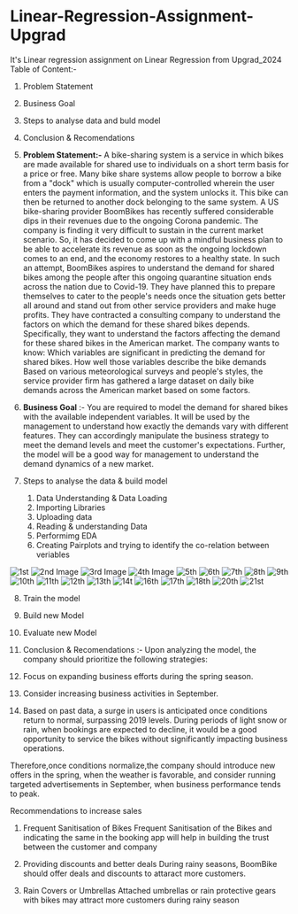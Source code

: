 # Linear-Regression-Assignment-Upgrad
It's Linear regression assignment on Linear Regression from Upgrad_2024
Table of Content:- 
1. Problem Statement
2. Business Goal
3. Steps to analyse data and buld model
4. Conclusion & Recomendations


1. **Problem Statement:-** 
A bike-sharing system is a service in which bikes are made available for shared use to individuals on a short term basis for a price or free. Many bike share systems allow people to borrow a bike from a "dock" which is usually computer-controlled wherein the user enters the payment information, and the system unlocks it. This bike can then be returned to another dock belonging to the same system.
A US bike-sharing provider BoomBikes has recently suffered considerable dips in their revenues due to the ongoing Corona pandemic. The company is finding it very difficult to sustain in the current market scenario. So, it has decided to come up with a mindful business plan to be able to accelerate its revenue as soon as the ongoing lockdown comes to an end, and the economy restores to a healthy state. 
In such an attempt, BoomBikes aspires to understand the demand for shared bikes among the people after this ongoing quarantine situation ends across the nation due to Covid-19. They have planned this to prepare themselves to cater to the people's needs once the situation gets better all around and stand out from other service providers and make huge profits.
They have contracted a consulting company to understand the factors on which the demand for these shared bikes depends. Specifically, they want to understand the factors affecting the demand for these shared bikes in the American market. The company wants to know:
Which variables are significant in predicting the demand for shared bikes.
How well those variables describe the bike demands
Based on various meteorological surveys and people's styles, the service provider firm has gathered a large dataset on daily bike demands across the American market based on some factors. 
2. **Business Goal** :-
You are required to model the demand for shared bikes with the available independent variables. It will be used by the management to understand how exactly the demands vary with different features. They can accordingly manipulate the business strategy to meet the demand levels and meet the customer's expectations. Further, the model will be a good way for management to understand the demand dynamics of a new market. 

3. Steps to analyse the data & build model

   1. Data Understanding & Data Loading
   2. Importing Libraries
   3. Uploading data
   4. Reading & understanding Data
   5. Performimg EDA
   6. Creating Pairplots and trying to identify the co-relation between veriables
      
![1st](https://github.com/user-attachments/assets/0727c386-3028-4622-958c-4ef18af6e11a)
![2nd Image](https://github.com/user-attachments/assets/7749c32c-6d31-4fd0-bd44-b254b83a0bd1)
![3rd Image](https://github.com/user-attachments/assets/e5888bb5-fe79-4f9e-8e74-c1eb58020a20)
![4th Image](https://github.com/user-attachments/assets/34c10a36-73ca-42e8-a761-1f4610478adf)
![5th](https://github.com/user-attachments/assets/d1d17200-6eb4-414f-887a-37029aad4d2f)
![6th](https://github.com/user-attachments/assets/9cc053f1-a306-407b-81cc-d2f8b57dfea6)
![7th](https://github.com/user-attachments/assets/f2fddaa5-77b2-418b-b428-533b8ab91ba0)
![8th](https://github.com/user-attachments/assets/ef764add-61da-42b6-8eb1-833ae2dd7718)
![9th](https://github.com/user-attachments/assets/0cd63b9b-c490-4f53-8bac-88f8f3406205)
![10th](https://github.com/user-attachments/assets/df421ef8-e553-4010-8f85-ee72a0e93264)
![11th](https://github.com/user-attachments/assets/44aed50e-141e-47d3-a34e-90dd969cc1d0)
![12th](https://github.com/user-attachments/assets/a880d656-898c-4bb8-a755-4a18091466f2)
![13th](https://github.com/user-attachments/assets/03e17d70-9140-45f5-b694-3d1f7cffdbb8)
![14t](https://github.com/user-attachments/assets/feba2bd4-488d-4411-b99e-80d554dd8748)
![16th](https://github.com/user-attachments/assets/51350374-7b48-4ca2-9190-62ebcfb5ccc0)
![17th](https://github.com/user-attachments/assets/cb278804-4484-4deb-a4a6-6db6b019687c)
![18th](https://github.com/user-attachments/assets/a1ea67ff-35d9-479a-986f-fb87131e44f7)
![20th](https://github.com/user-attachments/assets/8f03d69f-01af-49f2-a573-2b3faf8021cc)
![21st](https://github.com/user-attachments/assets/8fa97c16-dc9b-4b0e-8ade-38aae9ea2662)

   8. Train the model
   9. Build new Model
   10. Evaluate new Model
   11. Conclusion & Recomendations :- Upon analyzing the model, the company should prioritize the following strategies:

1. Focus on expanding business efforts during the spring season.
2. Consider increasing business activities in September.
3. Based on past data, a surge in users is anticipated once conditions return to normal, surpassing 2019 levels. During periods of light snow or rain, when bookings are expected to decline, it would be a good opportunity to service the bikes without significantly impacting business operations.

Therefore,once conditions normalize,the company should introduce new offers in the spring, when the weather is favorable, and consider running targeted advertisements in September, when business performance tends to peak.

Recommendations to increase sales

1. Frequent Sanitisation of Bikes
Frequent Sanitisation of the Bikes and indicating the same in the booking app will help in building the trust between the customer and company

2. Providing discounts and better deals
During rainy seasons, BoomBike should offer deals and discounts to attaract more customers.

3. Rain Covers or Umbrellas
Attached umbrellas or rain protective gears with bikes may attract more customers during rainy season
   

